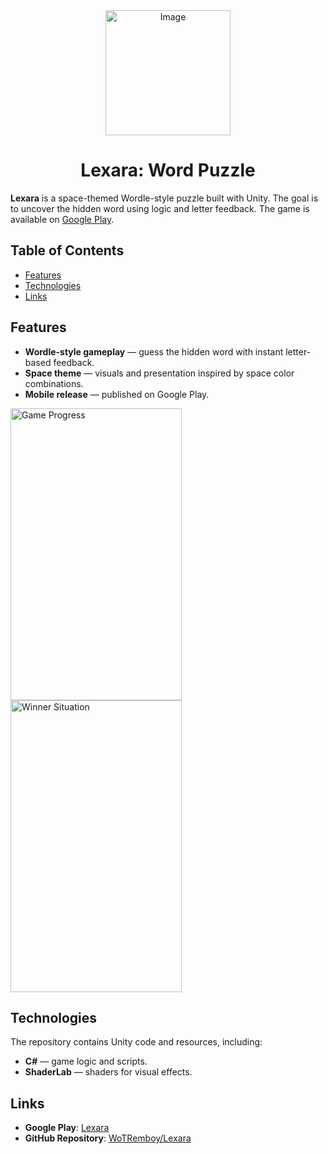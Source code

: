 <div align="center">
  <img src="https://github.com/user-attachments/assets/75fd3f08-cc8e-45c5-9fba-9dc96daf6ca5" alt="Image" width="200" height="200">
  <h1>Lexara: Word Puzzle</h1>
</div>

**Lexara** is a space-themed Wordle-style puzzle built with Unity. The goal is to uncover the hidden word using logic and letter feedback.
The game is available on [Google Play](https://play.google.com/store/apps/details?id=com.pixeltech.lexara).

## Table of Contents

- [Features](#features)
- [Technologies](#technologies)
- [Links](#links)

## Features

- **Wordle-style gameplay** — guess the hidden word with instant letter-based feedback.  
- **Space theme** — visuals and presentation inspired by space color combinations.  
- **Mobile release** — published on Google Play.  

<img src="https://github.com/user-attachments/assets/869f9fc5-fce9-44c4-8317-61d30a5f404d" alt="Game Progress" width="274" height="467">
<img src="https://github.com/user-attachments/assets/a6c1ff52-a6c7-48fb-8dc0-5b6152252603" alt="Winner Situation" width="274" height="467">

## Technologies

The repository contains Unity code and resources, including:

- **C#** — game logic and scripts.  
- **ShaderLab** — shaders for visual effects.  

## Links

- **Google Play**: [Lexara](https://play.google.com/store/apps/details?id=com.pixeltech.lexara)  
- **GitHub Repository**: [WoTRemboy/Lexara](https://github.com/WoTRemboy/Lexara)  
